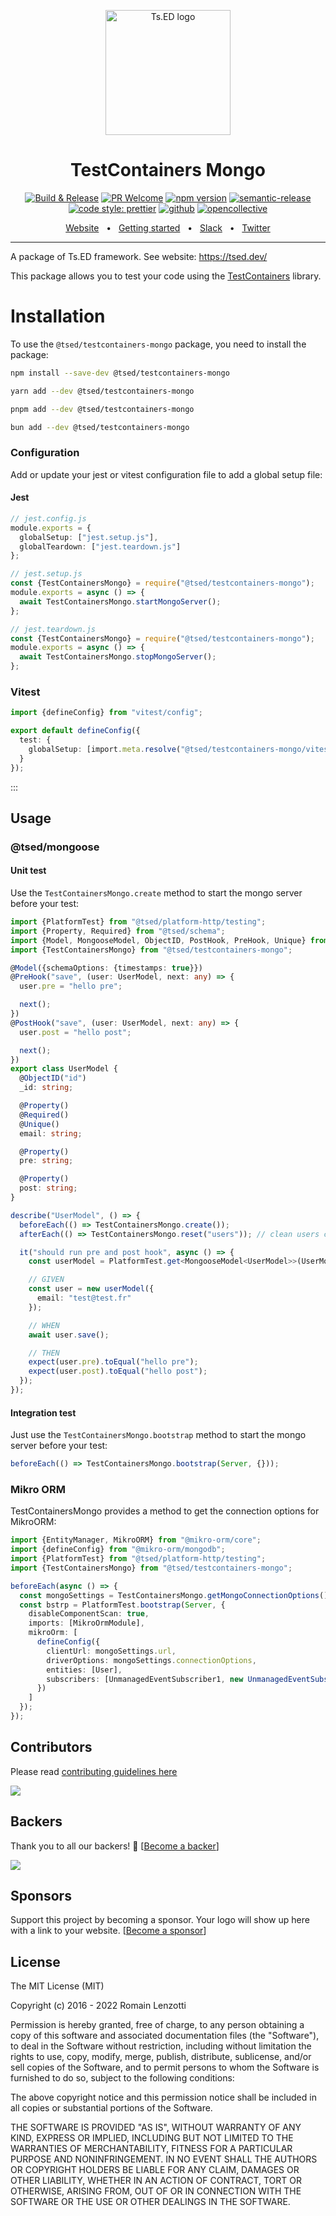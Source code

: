 <p style="text-align: center" align="center">
 <a href="https://tsed.dev" target="_blank"><img src="https://tsed.dev/tsed-og.png" width="200" alt="Ts.ED logo"/></a>
</p>

<div align="center">
   <h1>TestContainers Mongo</h1>

[![Build & Release](https://github.com/tsedio/tsed/workflows/Build%20&%20Release/badge.svg)](https://github.com/tsedio/tsed/actions?query=workflow%3A%22Build+%26+Release%22)
[![PR Welcome](https://img.shields.io/badge/PRs-welcome-brightgreen.svg)](https://github.com/tsedio/tsed/blob/master/CONTRIBUTING.md)
[![npm version](https://badge.fury.io/js/%40tsed%2Fcommon.svg)](https://badge.fury.io/js/%40tsed%2Fcommon)
[![semantic-release](https://img.shields.io/badge/%20%20%F0%9F%93%A6%F0%9F%9A%80-semantic--release-e10079.svg)](https://github.com/semantic-release/semantic-release)
[![code style: prettier](https://img.shields.io/badge/code_style-prettier-ff69b4.svg?style=flat-square)](https://github.com/prettier/prettier)
[![github](https://img.shields.io/static/v1?label=Github%20sponsor&message=%E2%9D%A4&logo=GitHub&color=%23fe8e86)](https://github.com/sponsors/romakita)
[![opencollective](https://img.shields.io/static/v1?label=OpenCollective%20sponsor&message=%E2%9D%A4&logo=OpenCollective&color=%23fe8e86)](https://opencollective.com/tsed)

</div>

<div align="center">
  <a href="https://tsed.dev/">Website</a>
  <span>&nbsp;&nbsp;•&nbsp;&nbsp;</span>
  <a href="https://tsed.dev/getting-started/">Getting started</a>
  <span>&nbsp;&nbsp;•&nbsp;&nbsp;</span>
  <a href="https://api.tsed.io/rest/slack/tsedio/tsed">Slack</a>
  <span>&nbsp;&nbsp;•&nbsp;&nbsp;</span>
  <a href="https://twitter.com/TsED_io">Twitter</a>
</div>

<hr />

A package of Ts.ED framework. See website: https://tsed.dev/

This package allows you to test your code using the [TestContainers](https://node.testcontainers.org/) library.

# Installation

To use the `@tsed/testcontainers-mongo` package, you need to install the package:

```sh [npm]
npm install --save-dev @tsed/testcontainers-mongo
```

```sh [yarn]
yarn add --dev @tsed/testcontainers-mongo
```

```sh [pnpm]
pnpm add --dev @tsed/testcontainers-mongo
```

```sh [bun]
bun add --dev @tsed/testcontainers-mongo
```

### Configuration

Add or update your jest or vitest configuration file to add a global setup file:

#### Jest

```ts
// jest.config.js
module.exports = {
  globalSetup: ["jest.setup.js"],
  globalTeardown: ["jest.teardown.js"]
};

// jest.setup.js
const {TestContainersMongo} = require("@tsed/testcontainers-mongo");
module.exports = async () => {
  await TestContainersMongo.startMongoServer();
};

// jest.teardown.js
const {TestContainersMongo} = require("@tsed/testcontainers-mongo");
module.exports = async () => {
  await TestContainersMongo.stopMongoServer();
};
```

### Vitest

```ts
import {defineConfig} from "vitest/config";

export default defineConfig({
  test: {
    globalSetup: [import.meta.resolve("@tsed/testcontainers-mongo/vitest/setup")]
  }
});
```

:::

## Usage

### @tsed/mongoose

#### Unit test

Use the `TestContainersMongo.create` method to start the mongo server before your test:

```ts
import {PlatformTest} from "@tsed/platform-http/testing";
import {Property, Required} from "@tsed/schema";
import {Model, MongooseModel, ObjectID, PostHook, PreHook, Unique} from "@tsed/mongoose";
import {TestContainersMongo} from "@tsed/testcontainers-mongo";

@Model({schemaOptions: {timestamps: true}})
@PreHook("save", (user: UserModel, next: any) => {
  user.pre = "hello pre";

  next();
})
@PostHook("save", (user: UserModel, next: any) => {
  user.post = "hello post";

  next();
})
export class UserModel {
  @ObjectID("id")
  _id: string;

  @Property()
  @Required()
  @Unique()
  email: string;

  @Property()
  pre: string;

  @Property()
  post: string;
}

describe("UserModel", () => {
  beforeEach(() => TestContainersMongo.create());
  afterEach(() => TestContainersMongo.reset("users")); // clean users collection after each test

  it("should run pre and post hook", async () => {
    const userModel = PlatformTest.get<MongooseModel<UserModel>>(UserModel);

    // GIVEN
    const user = new userModel({
      email: "test@test.fr"
    });

    // WHEN
    await user.save();

    // THEN
    expect(user.pre).toEqual("hello pre");
    expect(user.post).toEqual("hello post");
  });
});
```

#### Integration test

Just use the `TestContainersMongo.bootstrap` method to start the mongo server before your test:

```ts
beforeEach(() => TestContainersMongo.bootstrap(Server, {}));
```

### Mikro ORM

TestContainersMongo provides a method to get the connection options for MikroORM:

```ts
import {EntityManager, MikroORM} from "@mikro-orm/core";
import {defineConfig} from "@mikro-orm/mongodb";
import {PlatformTest} from "@tsed/platform-http/testing";
import {TestContainersMongo} from "@tsed/testcontainers-mongo";

beforeEach(async () => {
  const mongoSettings = TestContainersMongo.getMongoConnectionOptions();
  const bstrp = PlatformTest.bootstrap(Server, {
    disableComponentScan: true,
    imports: [MikroOrmModule],
    mikroOrm: [
      defineConfig({
        clientUrl: mongoSettings.url,
        driverOptions: mongoSettings.connectionOptions,
        entities: [User],
        subscribers: [UnmanagedEventSubscriber1, new UnmanagedEventSubscriber2()]
      })
    ]
  });
});
```

## Contributors

Please read [contributing guidelines here](https://tsed.dev/contributing.html)

<a href="https://github.com/tsedio/tsed/graphs/contributors"><img src="https://opencollective.com/tsed/contributors.svg?width=890" /></a>

## Backers

Thank you to all our backers! 🙏 [[Become a backer](https://opencollective.com/tsed#backer)]

<a href="https://opencollective.com/tsed#backers" target="_blank"><img src="https://opencollective.com/tsed/tiers/backer.svg?width=890"></a>

## Sponsors

Support this project by becoming a sponsor. Your logo will show up here with a link to your website. [[Become a sponsor](https://opencollective.com/tsed#sponsor)]

## License

The MIT License (MIT)

Copyright (c) 2016 - 2022 Romain Lenzotti

Permission is hereby granted, free of charge, to any person obtaining a copy of this software and associated documentation files (the "Software"), to deal in the Software without restriction, including without limitation the rights to use, copy, modify, merge, publish, distribute, sublicense, and/or sell copies of the Software, and to permit persons to whom the Software is furnished to do so, subject to the following conditions:

The above copyright notice and this permission notice shall be included in all copies or substantial portions of the Software.

THE SOFTWARE IS PROVIDED "AS IS", WITHOUT WARRANTY OF ANY KIND, EXPRESS OR IMPLIED, INCLUDING BUT NOT LIMITED TO THE WARRANTIES OF MERCHANTABILITY, FITNESS FOR A PARTICULAR PURPOSE AND NONINFRINGEMENT. IN NO EVENT SHALL THE AUTHORS OR COPYRIGHT HOLDERS BE LIABLE FOR ANY CLAIM, DAMAGES OR OTHER LIABILITY, WHETHER IN AN ACTION OF CONTRACT, TORT OR OTHERWISE, ARISING FROM, OUT OF OR IN CONNECTION WITH THE SOFTWARE OR THE USE OR OTHER DEALINGS IN THE SOFTWARE.
